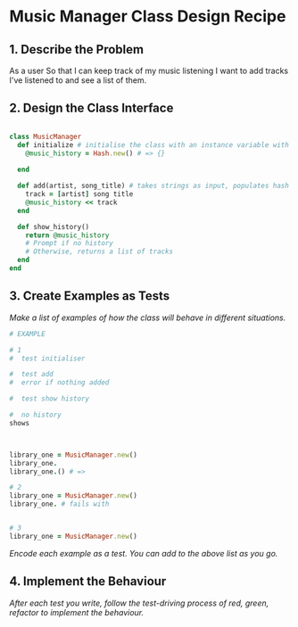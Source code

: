 # Music Manager Class Design Recipe

## 1. Describe the Problem

As a user
So that I can keep track of my music listening
I want to add tracks I've listened to and see a list of them.

## 2. Design the Class Interface

```ruby

class MusicManager
  def initialize # initialise the class with an instance variable with an empty hash
    @music_history = Hash.new() # => {}
    
  end

  def add(artist, song_title) # takes strings as input, populates hash
    track = [artist] song title
    @music_history << track 
  end

  def show_history()
    return @music_history
    # Prompt if no history 
    # Otherwise, returns a list of tracks 
  end
end
```

## 3. Create Examples as Tests

_Make a list of examples of how the class will behave in different situations._

```ruby
# EXAMPLE

# 1
#  test initialiser 

#  test add 
#  error if nothing added 

#  test show history 

#  no history 
shows 



library_one = MusicManager.new()
library_one.
library_one.() # => 

# 2
library_one = MusicManager.new()
library_one. # fails with 


# 3
library_one = MusicManager.new()

```

_Encode each example as a test. You can add to the above list as you go._

## 4. Implement the Behaviour

_After each test you write, follow the test-driving process of red, green, refactor to implement the behaviour._


